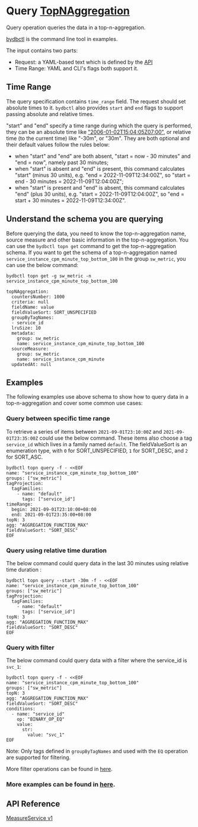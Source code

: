 # Query [TopNAggregation](../../../concept/data-model.md#topnaggregation)

Query operation queries the data in a top-n-aggregation.

[bydbctl](../bydbctl.md) is the command line tool in examples.

The input contains two parts:

- Request: a YAML-based text which is defined by the [API](#api-reference)
- Time Range: YAML and CLI's flags both support it.

## Time Range

The query specification contains `time_range` field. The request should set absolute times to it. `bydbctl` also provides `start` and `end` flags to support passing absolute and relative times.

"start" and "end" specify a time range during which the query is performed, they can be an absolute time like ["2006-01-02T15:04:05Z07:00"](https://www.rfc-editor.org/rfc/rfc3339),
or relative time (to the current time) like "-30m", or "30m".
They are both optional and their default values follow the rules below:

- when "start" and "end" are both absent, "start = now - 30 minutes" and "end = now",
  namely past 30 minutes;
- when "start" is absent and "end" is present, this command calculates "start" (minus 30 units),
  e.g. "end = 2022-11-09T12:34:00Z", so "start = end - 30 minutes = 2022-11-09T12:04:00Z";
- when "start" is present and "end" is absent, this command calculates "end" (plus 30 units),
  e.g. "start = 2022-11-09T12:04:00Z", so "end = start + 30 minutes = 2022-11-09T12:34:00Z".

## Understand the schema you are querying

Before querying the data, you need to know the top-n-aggregation name, source measure and other basic information in the top-n-aggregation. You can use the `bydbctl topn get` command to get the top-n-aggregation schema.
If you want to get the schema of a top-n-aggregation named `service_instance_cpm_minute_top_bottom_100` in the group `sw_metric`, you can use the below command:

```shell
bydbctl topn get -g sw_metric -n service_instance_cpm_minute_top_bottom_100
```

```shell
topNAggregation:
  countersNumber: 1000
  criteria: null
  fieldName: value
  fieldValueSort: SORT_UNSPECIFIED
  groupByTagNames:
  - service_id
  lruSize: 10
  metadata:
    group: sw_metric
    name: service_instance_cpm_minute_top_bottom_100
  sourceMeasure:
    group: sw_metric
    name: service_instance_cpm_minute
  updatedAt: null
```

## Examples

The following examples use above schema to show how to query data in a top-n-aggregation and cover some common use cases:

### Query between specific time range

To retrieve a series of items between `2021-09-01T23:10:00Z` and `2021-09-01T23:35:00Z` could use the below command. These items also choose a tag `service_id` which lives in a family named `default`. The fieldValueSort is an enumeration type, with `0` for SORT_UNSPECIFIED, `1` for SORT_DESC, and `2` for SORT_ASC.

```shell
bydbctl topn query -f - <<EOF
name: "service_instance_cpm_minute_top_bottom_100"
groups: ["sw_metric"]
tagProjection:
  tagFamilies:
    - name: "default"
      tags: ["service_id"]
timeRange:
  begin: 2021-09-01T23:10:00+08:00
  end: 2021-09-01T23:35:00+08:00
topN: 3
agg: "AGGREGATION_FUNCTION_MAX"
fieldValueSort: "SORT_DESC"
EOF
```

### Query using relative time duration

The below command could query data in the last 30 minutes using relative time duration :

```shell
bydbctl topn query --start -30m -f - <<EOF
name: "service_instance_cpm_minute_top_bottom_100"
groups: ["sw_metric"]
tagProjection:
  tagFamilies:
    - name: "default"
      tags: ["service_id"]
topN: 3
agg: "AGGREGATION_FUNCTION_MAX"
fieldValueSort: "SORT_DESC"
EOF
```

### Query with filter

The below command could query data with a filter where the service_id is `svc_1`:

```shell
bydbctl topn query -f - <<EOF
name: "service_instance_cpm_minute_top_bottom_100"
groups: ["sw_metric"]
topN: 3
agg: "AGGREGATION_FUNCTION_MAX"
fieldValueSort: "SORT_DESC"
conditions:
  - name: "service_id"
    op: "BINARY_OP_EQ"
    value:
      str:
        value: "svc_1"
EOF
```
Note: Only tags defined in `groupByTagNames` and used with the `EQ` operation are supported for filtering.

More filter operations can be found in [here](filter-operation.md).

### More examples can be found in [here](https://github.com/apache/skywalking-banyandb/tree/main/test/cases/topn/data/input).

## API Reference

[MeasureService v1](../../../api-reference.md#measureservice)
